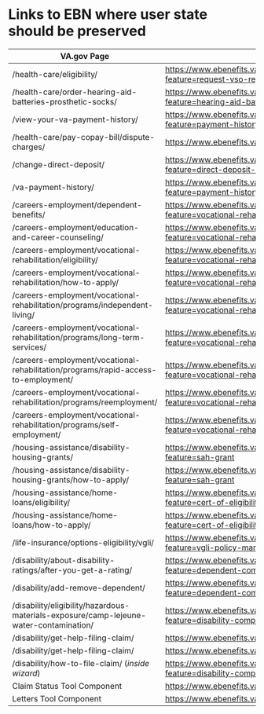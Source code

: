 # Links to EBN where user state should be preserved

| VA.gov Page | Link
| ---- | ----
| /health-care/eligibility/ | https://www.ebenefits.va.gov/ebenefits/about/feature?feature=request-vso-representative
| /health-care/order-hearing-aid-batteries-prosthetic-socks/ | https://www.ebenefits.va.gov/ebenefits/about/feature?feature=hearing-aid-batteries-and-prosthetic-socks
| /view-your-va-payment-history/ | https://www.ebenefits.va.gov/ebenefits/about/feature?feature=payment-history
| /health-care/pay-copay-bill/dispute-charges/ | https://www.ebenefits.va.gov/ebenefits/vso-search
| /change-direct-deposit/ | https://www.ebenefits.va.gov/ebenefits/about/feature?feature=direct-deposit-and-contact-information
| /va-payment-history/ | https://www.ebenefits.va.gov/ebenefits/about/feature?feature=payment-history
| /careers-employment/dependent-benefits/ | https://www.ebenefits.va.gov/ebenefits/about/feature?feature=vocational-rehabilitation-and-employment
| /careers-employment/education-and-career-counseling/ | https://www.ebenefits.va.gov/ebenefits/about/feature?feature=vocational-rehabilitation-and-employment
| /careers-employment/vocational-rehabilitation/eligibility/ | https://www.ebenefits.va.gov/ebenefits/about/feature?feature=vocational-rehabilitation-and-employment
| /careers-employment/vocational-rehabilitation/how-to-apply/ | https://www.ebenefits.va.gov/ebenefits/about/feature?feature=vocational-rehabilitation-and-employment
| /careers-employment/vocational-rehabilitation/programs/independent-living/ | https://www.ebenefits.va.gov/ebenefits/about/feature?feature=vocational-rehabilitation-and-employment
| /careers-employment/vocational-rehabilitation/programs/long-term-services/ | https://www.ebenefits.va.gov/ebenefits/about/feature?feature=vocational-rehabilitation-and-employment
| /careers-employment/vocational-rehabilitation/programs/rapid-access-to-employment/ | https://www.ebenefits.va.gov/ebenefits/about/feature?feature=vocational-rehabilitation-and-employment
| /careers-employment/vocational-rehabilitation/programs/reemployment/ | https://www.ebenefits.va.gov/ebenefits/about/feature?feature=vocational-rehabilitation-and-employment
| /careers-employment/vocational-rehabilitation/programs/self-employment/ | https://www.ebenefits.va.gov/ebenefits/about/feature?feature=vocational-rehabilitation-and-employment
| /housing-assistance/disability-housing-grants/ | https://www.ebenefits.va.gov/ebenefits/about/feature?feature=sah-grant
| /housing-assistance/disability-housing-grants/how-to-apply/ | https://www.ebenefits.va.gov/ebenefits/about/feature?feature=sah-grant
| /housing-assistance/home-loans/eligibility/ | https://www.ebenefits.va.gov/ebenefits/about/feature?feature=cert-of-eligibility-home-loan
| /housing-assistance/home-loans/how-to-apply/ | https://www.ebenefits.va.gov/ebenefits/about/feature?feature=cert-of-eligibility-home-loan
| /life-insurance/options-eligibility/vgli/ | https://www.ebenefits.va.gov/ebenefits/about/feature?feature=vgli-policy-management
| /disability/about-disability-ratings/after-you-get-a-rating/ | https://www.ebenefits.va.gov/ebenefits/about/feature?feature=dependent-compensation
| /disability/add-remove-dependent/ | https://www.ebenefits.va.gov/ebenefits/about/feature?feature=dependent-compensation
| /disability/eligibility/hazardous-materials-exposure/camp-lejeune-water-contamination/ | https://www.ebenefits.va.gov/ebenefits/about/feature?feature=disability-compensation
| /disability/get-help-filing-claim/ | https://www.ebenefits.va.gov/ebenefits/vso-search
| /disability/get-help-filing-claim/ | https://www.ebenefits.va.gov/ebenefits/manage/representative
| /disability/how-to-file-claim/ (_inside wizard_) | https://www.ebenefits.va.gov/ebenefits/about/feature?feature=disability-compensation
| Claim Status Tool Component | https://www.ebenefits.va.gov/ebenefits-portal/ebenefits.portal
| Letters Tool Component | https://www.ebenefits.va.gov/ebenefits/download-letters
